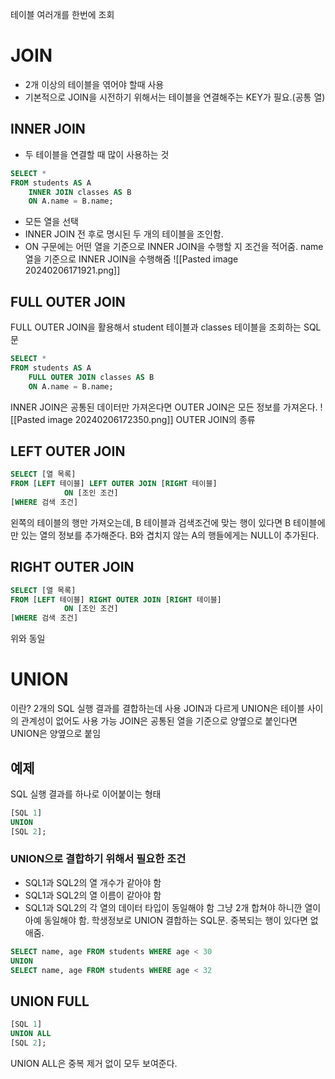 테이블 여러개를 한번에 조회

# JOIN
- 2개 이상의 테이블을 엮어야 할때 사용 
- 기본적으로 JOIN을 시전하기 위해서는 테이블을 연결해주는 KEY가 필요.(공통 열)

## INNER JOIN
- 두 테이블을 연결할 때 많이 사용하는 것
```sql
SELECT *
FROM students AS A
	INNER JOIN classes AS B
	ON A.name = B.name;
```
- 모든 열을 선택
- INNER JOIN 전 후로 명시된 두 개의 테이블을 조인함.
- ON 구문에는 어떤 열을 기준으로 INNER JOIN을 수행할 지 조건을 적어줌. name 열을 기준으로 INNER JOIN을 수행해줌
![[Pasted image 20240206171921.png]]

## FULL OUTER JOIN
FULL OUTER JOIN을 활용해서 student 테이블과 classes 테이블을 조회하는 SQL문
```sql
SELECT *
FROM students AS A
	FULL OUTER JOIN classes AS B
	ON A.name = B.name;
```

INNER JOIN은 공통된 데이터만 가져온다면 OUTER JOIN은 모든 정보를 가져온다.
![[Pasted image 20240206172350.png]]
OUTER JOIN의 종류

## LEFT OUTER JOIN
```sql
SELECT [열 목록]
FROM [LEFT 테이블] LEFT OUTER JOIN [RIGHT 테이블]
			ON [조인 조건]
[WHERE 검색 조건]
```
왼쪽의 테이블의 행만 가져오는데, B 테이블과 검색조건에 맞는 행이 있다면 B 테이블에만 있는 열의 정보를 추가해준다. B와 겹치지 않는 A의 행들에게는 NULL이 추가된다.

## RIGHT OUTER JOIN
```sql
SELECT [열 목록]
FROM [LEFT 테이블] RIGHT OUTER JOIN [RIGHT 테이블]
			ON [조인 조건]
[WHERE 검색 조건]
```
위와 동일
# UNION
이란? 2개의 SQL 실행 결과를 결합하는데 사용
JOIN과 다르게 UNION은 테이블 사이의 관계성이 없어도 사용 가능
	JOIN은 공통된 열을 기준으로 양옆으로 붙인다면 UNION은 양옆으로 붙임
## 예제
SQL 실행 결과를 하나로 이어붙이는 형태
```sql
[SQL 1]
UNION
[SQL 2];
```
### UNION으로 결합하기 위해서 필요한 조건
- SQL1과 SQL2의 열 개수가 같아야 함
- SQL1과 SQL2의 열 이름이 같아야 함 
- SQL1과 SQL2의 각 열의 데이터 타입이 동일해야 함
		그냥 2개 합쳐야 하니깐 열이 아예 동일해야 함.
학생정보로 UNION 결합하는 SQL문. 중복되는 행이 있다면 없애줌.
```sql
SELECT name, age FROM students WHERE age < 30
UNION
SELECT name, age FROM students WHERE age < 32
```
## UNION FULL
```sql
[SQL 1]
UNION ALL
[SQL 2];
```
UNION ALL은 중복 제거 없이 모두 보여준다.